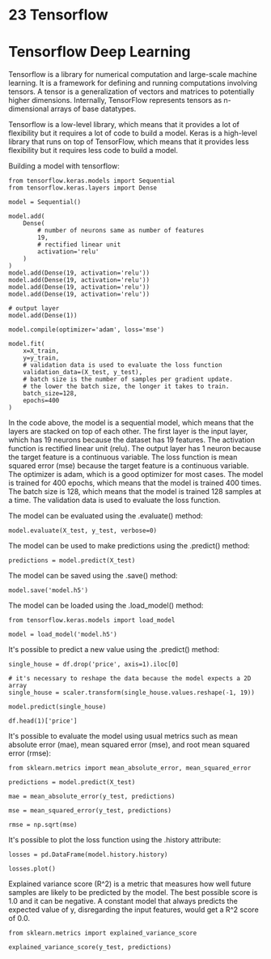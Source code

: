# 23 Tensorflow

# Tensorflow Deep Learning

Tensorflow is a library for numerical computation and large-scale machine learning. It is a framework for defining and running computations involving tensors. A tensor is a generalization of vectors and matrices to potentially higher dimensions. Internally, TensorFlow represents tensors as n-dimensional arrays of base datatypes.

Tensorflow is a low-level library, which means that it provides a lot of flexibility but it requires a lot of code to build a model. Keras is a high-level library that runs on top of TensorFlow, which means that it provides less flexibility but it requires less code to build a model.

Building a model with tensorflow:

```
from tensorflow.keras.models import Sequential
from tensorflow.keras.layers import Dense

model = Sequential()

model.add(
    Dense(
        # number of neurons same as number of features
        19,
        # rectified linear unit
        activation='relu'
    )
)
model.add(Dense(19, activation='relu'))
model.add(Dense(19, activation='relu'))
model.add(Dense(19, activation='relu'))
model.add(Dense(19, activation='relu'))

# output layer
model.add(Dense(1))

model.compile(optimizer='adam', loss='mse')

model.fit(
    x=X_train,
    y=y_train,
    # validation data is used to evaluate the loss function
    validation_data=(X_test, y_test),
    # batch size is the number of samples per gradient update.
    # the lower the batch size, the longer it takes to train.
    batch_size=128,
    epochs=400
)
```

In the code above, the model is a sequential model, which means that the layers are stacked on top of each other. The first layer is the input layer, which has 19 neurons because the dataset has 19 features. The activation function is rectified linear unit (relu). The output layer has 1 neuron because the target feature is a continuous variable. The loss function is mean squared error (mse) because the target feature is a continuous variable. The optimizer is adam, which is a good optimizer for most cases. The model is trained for 400 epochs, which means that the model is trained 400 times. The batch size is 128, which means that the model is trained 128 samples at a time. The validation data is used to evaluate the loss function.

The model can be evaluated using the .evaluate() method:

```
model.evaluate(X_test, y_test, verbose=0)
```

The model can be used to make predictions using the .predict() method:

```
predictions = model.predict(X_test)
```

The model can be saved using the .save() method:

```
model.save('model.h5')
```

The model can be loaded using the .load_model() method:

```
from tensorflow.keras.models import load_model

model = load_model('model.h5')
```

It's possible to predict a new value using the .predict() method:

```
single_house = df.drop('price', axis=1).iloc[0]

# it's necessary to reshape the data because the model expects a 2D array
single_house = scaler.transform(single_house.values.reshape(-1, 19))

model.predict(single_house)

df.head(1)['price']
```

It's possible to evaluate the model using usual metrics such as mean absolute error (mae), mean squared error (mse), and root mean squared error (rmse):

```
from sklearn.metrics import mean_absolute_error, mean_squared_error

predictions = model.predict(X_test)

mae = mean_absolute_error(y_test, predictions)

mse = mean_squared_error(y_test, predictions)

rmse = np.sqrt(mse)
```

It's possible to plot the loss function using the .history attribute:

```
losses = pd.DataFrame(model.history.history)

losses.plot()
```

Explained variance score (R^2) is a metric that measures how well future samples are likely to be predicted by the model. The best possible score is 1.0 and it can be negative. A constant model that always predicts the expected value of y, disregarding the input features, would get a R^2 score of 0.0.

```
from sklearn.metrics import explained_variance_score

explained_variance_score(y_test, predictions)
```
